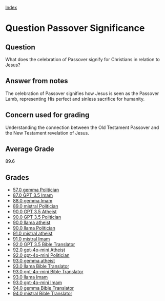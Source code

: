 
[Index](../../index.md)
# Question Passover Significance
## Question
What does the celebration of Passover signify for Christians in relation to Jesus?

## Answer from notes
The celebration of Passover signifies how Jesus is seen as the Passover Lamb, representing His perfect and sinless sacrifice for humanity.

## Concern used for grading
Understanding the connection between the Old Testament Passover and the New Testament revelation of Jesus.

## Average Grade
89.6

## Grades
 * [57.0 gemma Politician](../answers/gemma_Politician/Passover_Significance.md)
 * [87.0 GPT 3.5 Imam](../answers/GPT_3.5_Imam/Passover_Significance.md)
 * [88.0 gemma Imam](../answers/gemma_Imam/Passover_Significance.md)
 * [89.0 mistral Politician](../answers/mistral_Politician/Passover_Significance.md)
 * [90.0 GPT 3.5 Atheist](../answers/GPT_3.5_Atheist/Passover_Significance.md)
 * [90.0 GPT 3.5 Politician](../answers/GPT_3.5_Politician/Passover_Significance.md)
 * [90.0 llama atheist](../answers/llama_atheist/Passover_Significance.md)
 * [90.0 llama Politician](../answers/llama_Politician/Passover_Significance.md)
 * [91.0 mistral atheist](../answers/mistral_atheist/Passover_Significance.md)
 * [91.0 mistral Imam](../answers/mistral_Imam/Passover_Significance.md)
 * [92.0 GPT 3.5 Bible Translator](../answers/GPT_3.5_Bible_Translator/Passover_Significance.md)
 * [92.0 gpt-4o-mini Atheist](../answers/gpt-4o-mini_Atheist/Passover_Significance.md)
 * [92.0 gpt-4o-mini Politician](../answers/gpt-4o-mini_Politician/Passover_Significance.md)
 * [93.0 gemma atheist](../answers/gemma_atheist/Passover_Significance.md)
 * [93.0 llama Bible Translator](../answers/llama_Bible_Translator/Passover_Significance.md)
 * [93.0 gpt-4o-mini Bible Translator](../answers/gpt-4o-mini_Bible_Translator/Passover_Significance.md)
 * [93.0 llama Imam](../answers/llama_Imam/Passover_Significance.md)
 * [93.0 gpt-4o-mini Imam](../answers/gpt-4o-mini_Imam/Passover_Significance.md)
 * [94.0 gemma Bible Translator](../answers/gemma_Bible_Translator/Passover_Significance.md)
 * [94.0 mistral Bible Translator](../answers/mistral_Bible_Translator/Passover_Significance.md)
